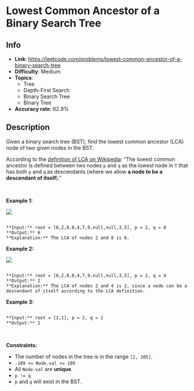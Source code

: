 # Lowest Common Ancestor of a Binary Search Tree

## Info  
- **Link**: https://leetcode.com/problems/lowest-common-ancestor-of-a-binary-search-tree
- **Difficulty**: Medium  
- **Topics**:   
    - Tree
    - Depth-First Search
    - Binary Search Tree
    - Binary Tree
- **Accuracy rate**: 62.9%  

## Description  
    
Given a binary search tree (BST), find the lowest common ancestor (LCA) node of two given nodes in the BST.


According to the [definition of LCA on Wikipedia](https://en.wikipedia.org/wiki/Lowest_common_ancestor): “The lowest common ancestor is defined between two nodes `p` and `q` as the lowest node in `T` that has both `p` and `q` as descendants (where we allow **a node to be a descendant of itself**).”


 


**Example 1:**


![](https://assets.leetcode.com/uploads/2018/12/14/binarysearchtree_improved.png)

```

**Input:** root = [6,2,8,0,4,7,9,null,null,3,5], p = 2, q = 8
**Output:** 6
**Explanation:** The LCA of nodes 2 and 8 is 6.

```

**Example 2:**


![](https://assets.leetcode.com/uploads/2018/12/14/binarysearchtree_improved.png)

```

**Input:** root = [6,2,8,0,4,7,9,null,null,3,5], p = 2, q = 4
**Output:** 2
**Explanation:** The LCA of nodes 2 and 4 is 2, since a node can be a descendant of itself according to the LCA definition.

```

**Example 3:**



```

**Input:** root = [2,1], p = 2, q = 1
**Output:** 2

```

 


**Constraints:**


* The number of nodes in the tree is in the range `[2, 105]`.
* `-109 <= Node.val <= 109`
* All `Node.val` are **unique**.
* `p != q`
* `p` and `q` will exist in the BST.


  
    